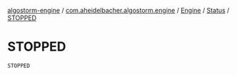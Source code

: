 [algostorm-engine](../../../index.md) / [com.aheidelbacher.algostorm.engine](../../index.md) / [Engine](../index.md) / [Status](index.md) / [STOPPED](.)

# STOPPED

`STOPPED`